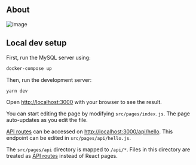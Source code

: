 ## About

![image](https://user-images.githubusercontent.com/28642011/120078671-36326380-c0ce-11eb-9621-fde932196c16.png)

## Local dev setup

First, run the MySQL server using:

```bash
docker-compose up
```

Then, run the development server:

```bash
yarn dev
```

Open [http://localhost:3000](http://localhost:3000) with your browser to see the result.

You can start editing the page by modifying `src/pages/index.js`. The page auto-updates as you edit the file.

[API routes](https://nextjs.org/docs/api-routes/introduction) can be accessed on
[http://localhost:3000/api/hello](http://localhost:3000/api/hello). This endpoint can be edited in
`src/pages/api/hello.js`.

The `src/pages/api` directory is mapped to `/api/*`. Files in this directory are treated as
[API routes](https://nextjs.org/docs/api-routes/introduction) instead of React pages.
